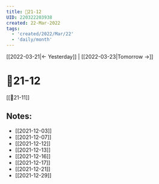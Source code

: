 ```yaml
---
title: 📅21-12
UID: 220322203938
created: 22-Mar-2022
tags:
  - 'created/2022/Mar/22'
  - 'daily/month'
---
```

[[2022-03-21|<- Yesterday]] | [[2022-03-23|Tomorrow ->]]
# 📅21-12
[[📅21-11]]
## Notes:
- [[2021-12-03]]
- [[2021-12-07]]
- [[2021-12-12]]
- [[2021-12-13]]
- [[2021-12-16]]
- [[2021-12-17]]
- [[2021-12-21]]
- [[2021-12-29]]

